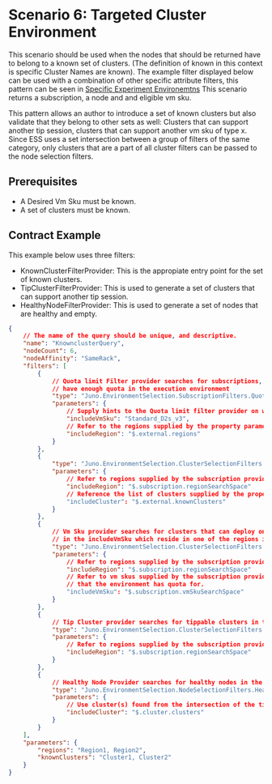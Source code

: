 ﻿# Scenario 6: Targeted Cluster Environment 
This scenario should be used when the nodes that should be returned have to belong to a known set of clusters. (The definition of known
in this context is specific Cluster Names are known). The example filter displayed below can be used with a combination of other 
specific attribute filters, this pattern can be seen in [Specific Experiment Environemtns](./Scenario-SpecificExperimentEnvironment.md)
This scenario returns a subscription, a node and and eligible vm sku.

This pattern allows an author to introduce a set of known clusters but also validate that they belong to other sets as well: Clusters that can
support another tip session, clusters that can support another vm sku of type x. Since ESS uses a set intersection between a group of filters
of the same category, only clusters that are a part of all cluster filters can be passed to the node selection filters.

## Prerequisites
* A Desired Vm Sku must be known.
* A set of clusters must be known.

## Contract Example
This example below uses three filters:
* KnownClusterFilterProvider: This is the appropiate entry point for the set of known clusters.
* TipClusterFilterProvider: This is used to generate a set of clusters that can support another tip session.
* HealthyNodeFilterProvider: This is used to generate a set of nodes that are healthy and empty.

``` json
{
    // The name of the query should be unique, and descriptive.
    "name": "KnownclusterQuery",
    "nodeCount": 6,
    "nodeAffinity": "SameRack",
    "filters": [
        {
            // Quota limit Filter provider searches for subscriptions, regions, and vmskus that
            // have enough quota in the execution environment
            "type": "Juno.EnvironmentSelection.SubscriptionFilters.QuotaLimitFilterProvider",
            "parameters": {
                // Supply hints to the Quota limit filter provider on which vmsku to search for.
                "includeVmSku": "Standard_D2s_v3",
                // Refer to the regions supplied by the property parameters.
                "includeRegion": "$.external.regions"
            }
        },
        {
            "type": "Juno.EnvironmentSelection.ClusterSelectionFilters.KnownClusterFilterProvider",
            "parameters": {
                // Refer to regions supplied by the subscription providers.
                "includeRegion": "$.subscription.regionSearchSpace"
                // Reference the list of clusters supplied by the property parameters.
                "includeCluster": "$.external.knownClusters"
            }
        },
        {
            // Vm Sku provider searches for clusters that can deploy one of the vms
            // in the includeVmSku which reside in one of the regions in the regionList
            "type": "Juno.EnvironmentSelection.ClusterSelectionFilters.VmSkuFilterProvider",
            "parameters": {
                // Refer to regions supplied by the subscription providers.
                "includeRegion": "$.subscription.regionSearchSpace"
                // Refer to vm skus supplied by the subscription providers to only include vm skus
                // that the environment has quota for.
                "includeVmSku": "$.subscription.vmSkuSearchSpace"
            }
        },
        {
            // Tip Cluster provider searches for tippable clusters in the includeRegion list.
            "type": "Juno.EnvironmentSelection.ClusterSelectionFilters.TipClusterProvider",
            "parameters": {
                // Refer to regions supplied by the subscription providers.
                "includeRegion": "$.subscription.regionSearchSpace"
            }
        },
        {
            // Healthy Node Provider searches for healthy nodes in the includeCluster list.
            "type": "Juno.EnvironmentSelection.NodeSelectionFilters.HealthyNodeProvider",
            "parameters": {
                // Use cluster(s) found from the intersection of the tip cluster/vm sku/known cluster providers.
                "includeCluster": "$.cluster.clusters"
            }
        }
    ],
    "parameters": {
        "regions": "Region1, Region2",
        "knownClusters": "Cluster1, Cluster2"
    }
}
```